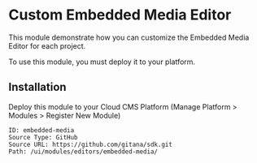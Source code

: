 # Custom Embedded Media Editor

This module demonstrate how you can customize the Embedded Media Editor for each project.

To use this module, you must deploy it to your platform.

## Installation

Deploy this module to your Cloud CMS Platform (Manage Platform > Modules > Register New Module)

    ID: embedded-media
    Source Type: GitHub
    Source URL: https://github.com/gitana/sdk.git
    Path: /ui/modules/editors/embedded-media/
